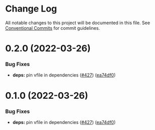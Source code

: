 # Change Log

All notable changes to this project will be documented in this file.
See [Conventional Commits](https://conventionalcommits.org) for commit guidelines.

# 0.2.0 (2022-03-26)


### Bug Fixes

* **deps:** pin vfile in dependencies ([#427](https://github.com/liesmich/liesmich/issues/427)) ([ea74df0](https://github.com/liesmich/liesmich/commit/ea74df0809587f6a806d9eb48a162cce1025ce4d))





# 0.1.0 (2022-03-26)


### Bug Fixes

* **deps:** pin vfile in dependencies ([#427](https://github.com/liesmich/liesmich/issues/427)) ([ea74df0](https://github.com/liesmich/liesmich/commit/ea74df0809587f6a806d9eb48a162cce1025ce4d))
